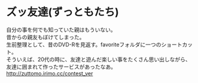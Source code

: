 ズッ友達(ずっともたち)
=======

自分の事を何でも知っていた親はもういない。  
昔からの親友もぼけてしまった。  
生前整理として、昔のDVD-Rを見返す。favoriteフォルダに一つのショートカット。  
そういえば、20代の時に、友達と遊んだ楽しい事をたくさん思い出しながら、友達に囲まれて作ったサービスがあったなあ。  
http://zuttomo.irimo.cc/contest_ver
